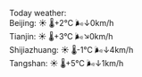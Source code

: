 Today weather:  
Beijing: ☀️ 🌡️+2°C 🌬️↓0km/h  
Tianjin: ☀️ 🌡️+3°C 🌬️↘0km/h  
Shijiazhuang: ☀️ 🌡️-1°C 🌬️↓4km/h  
Tangshan: ☀️ 🌡️+5°C 🌬️↓1km/h  
